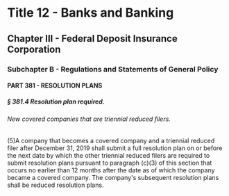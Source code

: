 
# Title 12 - Banks and Banking
## Chapter III - Federal Deposit Insurance Corporation
### Subchapter B - Regulations and Statements of General Policy
#### PART 381 - RESOLUTION PLANS
##### § 381.4 Resolution plan required.
###### New covered companies that are triennial reduced filers.

(5)A company that becomes a covered company and a triennial reduced filer after December 31, 2019 shall submit a full resolution plan on or before the next date by which the other triennial reduced filers are required to submit resolution plans pursuant to paragraph (c)(3) of this section that occurs no earlier than 12 months after the date as of which the company became a covered company. The company's subsequent resolution plans shall be reduced resolution plans.

